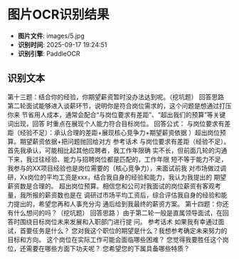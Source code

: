 # 图片OCR识别结果

- **图片文件**: images/5.jpg
- **识别时间**: 2025-09-17 19:24:51
- **识别引擎**: PaddleOCR

## 识别文本

第十三题：结合你的经验，你期望薪资暂时没办法达到呢。（挖坑题）
回答思路
第二轮面试能够进入谈薪环节，说明你是符合岗位需求的，这个问题是想通过打压你来
节省用人成本，通常会配合“与岗位要求有差距”、“超出我们的预算”等关键词出现，回答
时重点在展现个人能力符合目标岗位。
回答公式：
与岗位要求有差距（经验不足）：承认合理的差距+展现核心竞争力+期望薪资依据
）超出岗位预算。期望薪资依据+把问题抛回给对方
参考话术
与岗位要求有差距（经验不足）。首先我承认，可能相比起其他应聘者，我工作年限确
实不长，但前面几轮的沟通下来，我过往经验、能力与招聘岗位都是匹配的，工作年限
短不等于能力不足，我参与的XX项目经验也是岗位需要的（核心竞争力），来面试前我
对市场做过调研，Xx岗位的平均工资是xxx，结合我自身的经验和能力，我认为我提出的
期望薪资数是合理的。
超出岗位预算。相信您和公司对我面试的岗位薪资有客观考量，我所报的薪资数也是在
调研过市场平均工资后，综合评估我自身的经验和能力提出的，希望您再和人事充分沟
通后给到我最终的薪资方案。
第十四题：你还有什么想问的吗？（挖坑题）
回答思路
）由于第二轮一般是直属领导面试，在回答时围绕目标岗位未来发展和入职部门进行提
问。
参考话术
如果我有幸通过面试，首要任务是什么？
您对我这个职位的期望是什么？我想参考确定未来努力的目标和方向。
这个岗位在实际工作可能会面临哪些困难？
您觉得我要胜任这个岗位，还需要在哪些方面下功夫呢？
您希望您的下属具备哪些特质？
